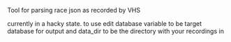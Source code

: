 Tool for parsing race json as recorded by VHS

currently in a hacky state.
to use edit database variable to be target database for output
and data_dir to be the directory with your recordings in
